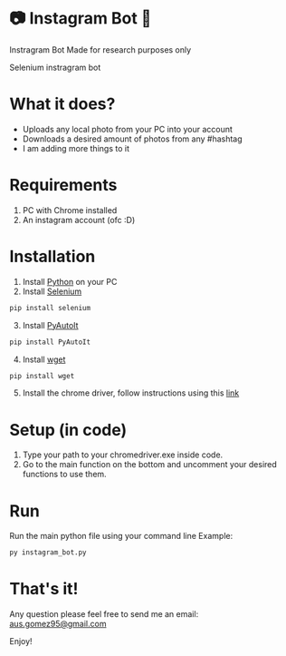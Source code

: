 # 📷 Instagram Bot 🤖

Instragram Bot
Made for research purposes only

Selenium instragram bot

# What it does?

- Uploads any local photo from your PC into your account
- Downloads a desired amount of photos from any #hashtag
- I am adding more things to it

# Requirements

1. PC with Chrome installed
2. An instagram account (ofc :D)

# Installation

1. Install [Python](https://www.python.org/downloads/) on your PC
2. Install [Selenium](https://www.selenium.dev/)

```bash
pip install selenium
```

3. Install [PyAutoIt](https://pypi.org/project/PyAutoIt/)

```bash
pip install PyAutoIt
```

4. Install [wget](https://pypi.org/project/wget/)

```bash
pip install wget
```

5. Install the chrome driver, follow instructions using this [link](https://sites.google.com/a/chromium.org/chromedriver/getting-started)

# Setup (in code)

1. Type your path to your chromedriver.exe inside code.
2. Go to the main function on the bottom and uncomment your desired functions to use them.

# Run

Run the main python file using your command line
Example:

```bash
py instagram_bot.py
```

# That's it!

Any question please feel free to send me an email: aus.gomez95@gmail.com

Enjoy!

